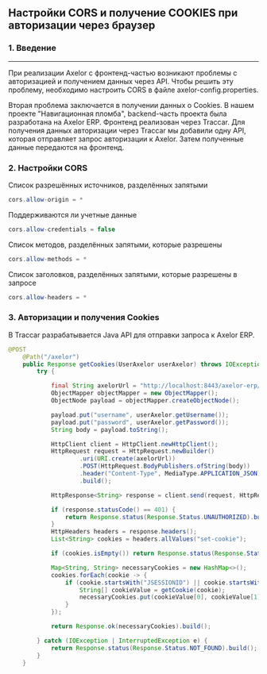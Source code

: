 ## Настройки CORS и получение COOKIES при авторизации через браузер

### 1. Введение
***
При реализации Axelor с фронтенд-частью возникают проблемы с авторизацией и получением данных через API. Чтобы решить эту проблему, необходимо настроить CORS в файле axelor-config.properties.

Вторая проблема заключается в получении данных о Cookies. В нашем проекте "Навигационная пломба", backend-часть проекта была разработана на Axelor ERP. Фронтенд реализован через Traccar. 
Для получения данных авторизации через Traccar мы добавили одну API, которая отправляет запрос авторизации к Axelor. Затем полученные данные передаются на фронтенд.

### 2. Настройки CORS
Список разрешённых источников, разделённых запятыми
```java
cors.allow-origin = *
```

Поддерживаются ли учетные данные
```java
cors.allow-credentials = false
```

Список методов, разделённых запятыми, которые разрешены
```java
cors.allow-methods = *
```

Список заголовков, разделённых запятыми, которые разрешены в запросе
```java
cors.allow-headers = *
```

### 3. Авторизации и получения Cookies

В Traccar разрабатывается Java API для отправки запроса к Axelor ERP.

```java
@POST
    @Path("/axelor")
    public Response getCookies(UserAxelor userAxelor) throws IOException, InterruptedException {
        try {

            final String axelorUrl = "http://localhost:8443/axelor-erp/login.jsp";
            ObjectMapper objectMapper = new ObjectMapper();
            ObjectNode payload = objectMapper.createObjectNode();

            payload.put("username", userAxelor.getUsername());
            payload.put("password", userAxelor.getPassword());
            String body = payload.toString();

            HttpClient client = HttpClient.newHttpClient();
            HttpRequest request = HttpRequest.newBuilder()
                    .uri(URI.create(axelorUrl))
                    .POST(HttpRequest.BodyPublishers.ofString(body))
                    .header("Content-Type", MediaType.APPLICATION_JSON)
                    .build();

            HttpResponse<String> response = client.send(request, HttpResponse.BodyHandlers.ofString());

            if (response.statusCode() == 401) {
                return Response.status(Response.Status.UNAUTHORIZED).build();
            }
            HttpHeaders headers = response.headers();
            List<String> cookies = headers.allValues("set-cookie");

            if (cookies.isEmpty()) return Response.status(Response.Status.FORBIDDEN).build();

            Map<String, String> necessaryCookies = new HashMap<>();
            cookies.forEach(cookie -> {
                if (cookie.startsWith("JSESSIONID") || cookie.startsWith("CSRF-TOKEN")) {
                    String[] cookieValue = getCookie(cookie);
                    necessaryCookies.put(cookieValue[0], cookieValue[1]);
                }
            });

            return Response.ok(necessaryCookies).build();

        } catch (IOException | InterruptedException e) {
            return Response.status(Response.Status.NOT_FOUND).build();
        }
    }
```
